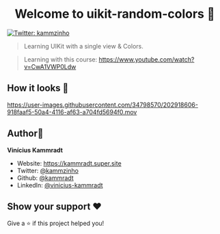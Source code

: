 <h1 align="center">Welcome to uikit-random-colors 👋</h1>
<p>
  <a href="https://twitter.com/kammzinho" target="_blank">
    <img alt="Twitter: kammzinho" src="https://img.shields.io/twitter/follow/kammzinho.svg?style=social" />
  </a>
</p>

> Learning UIKit with a single view & Colors. 

> Learning with this course: https://www.youtube.com/watch?v=CwA1VWP0Ldw

## How it looks 📸

https://user-images.githubusercontent.com/34798570/202918606-918faaf5-50a4-4116-af63-a704fd5694f0.mov

## Author👤

**Vinícius Kammradt**

* Website: https://kammradt.super.site
* Twitter: [@kammzinho](https://twitter.com/kammzinho)
* Github: [@kammradt](https://github.com/kammradt)
* LinkedIn: [@vinicius-kammradt](https://linkedin.com/in/vinicius-kammradt)

## Show your support ♥️

Give a ⭐️ if this project helped you!
